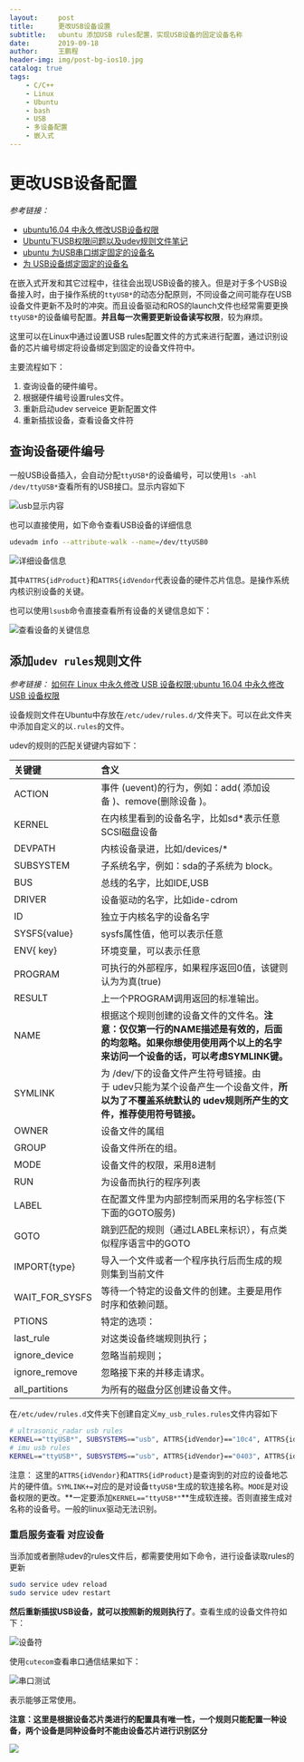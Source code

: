 ```yaml
---
layout:     post
title:      更改USB设备设置
subtitle:   ubuntu 添加USB rules配置，实现USB设备的固定设备名称
date:       2019-09-18
author:     王鹏程
header-img: img/post-bg-ios10.jpg
catalog: true
tags:
    - C/C++
    - Linux
    - Ubuntu
    - bash
    - USB
    - 多设备配置
    - 嵌入式
---
```


# 更改USB设备配置

_参考链接：_

- [ubuntu16.04 中永久修改USB设备权限](https://blog.csdn.net/jiangchao3392/article/details/76227180)
- [Ubuntu下USB权限问题以及udev规则文件笔记](https://blog.csdn.net/bigdog_1027/article/details/79009603)
- [ubuntu 为USB串口绑定固定的设备名](https://blog.csdn.net/xinmei4275/article/details/88620984)
- [为 USB设备绑定固定的设备名](https://blog.csdn.net/scx837685002/article/details/80316176)


在嵌入式开发和其它过程中，往往会出现USB设备的接入。但是对于多个USB设备接入时，由于操作系统的`ttyUSB*`的动态分配原则，不同设备之间可能存在USB设备文件更新不及时的冲突。而且设备驱动和ROS的launch文件也经常需要更换`ttyUSB*`的设备编号配置。**并且每一次需要更新设备读写权限**，较为麻烦。

这里可以在Linux中通过设置USB rules配置文件的方式来进行配置，通过识别设备的芯片编号绑定将设备绑定到固定的设备文件符中。

主要流程如下：

1. 查询设备的硬件编号。
2. 根据硬件编号设置rules文件。
3. 重新启动udev serveice 更新配置文件
4. 重新插拔设备，查看设备文件符


## 查询设备硬件编号

一般USB设备插入，会自动分配`ttyUSB*`的设备编号，可以使用`ls -ahl /dev/ttyUSB*`查看所有的USB接口。显示内容如下

![usb显示内容](https://wangpengcheng.github.io/img/2019-10-04-13-32-58.png)


也可以直接使用，如下命令查看USB设备的详细信息
```bash
udevadm info --attribute-walk --name=/dev/ttyUSB0
```
![详细设备信息](https://img-blog.csdn.net/20180109170439856?watermark/2/text/aHR0cDovL2Jsb2cuY3Nkbi5uZXQvYmlnZG9nXzEwMjc=/font/5a6L5L2T/fontsize/400/fill/I0JBQkFCMA==/dissolve/70/gravity/Center)

其中`ATTRS{idProduct}`和`ATTRS{idVendor`代表设备的硬件芯片信息。是操作系统内核识别设备的关键。

也可以使用`lsusb`命令直接查看所有设备的关键信息如下：

![查看设备的关键信息](https://img-blog.csdn.net/20180109121201876?watermark/2/text/aHR0cDovL2Jsb2cuY3Nkbi5uZXQvYmlnZG9nXzEwMjc=/font/5a6L5L2T/fontsize/400/fill/I0JBQkFCMA==/dissolve/70/gravity/Center)

## 添加`udev rules`规则文件

_参考链接：_ [如何在 Linux 中永久修改 USB 设备权限](https://linux.cn/article-6449-1.html?utm_source=weixin);[ubuntu 16.04 中永久修改 USB 设备权限](https://blog.csdn.net/jiangchao3392/article/details/76227180)

设备规则文件在Ubuntu中存放在`/etc/udev/rules.d/`文件夹下。可以在此文件夹中添加自定义的以`.rules`的文件。

udev的规则的匹配关键键内容如下：

|关键键|含义|
|:----|:-------|
|ACTION|事件 (uevent)的行为，例如：add( 添加设备 )、remove(删除设备 )。|
|KERNEL|在内核里看到的设备名字，比如sd*表示任意SCSI磁盘设备|
|DEVPATH|内核设备录进，比如/devices/*|
|SUBSYSTEM|子系统名字，例如：sda的子系统为 block。|
|BUS|总线的名字，比如IDE,USB|
|DRIVER|设备驱动的名字，比如ide-cdrom|
|ID|独立于内核名字的设备名字|
|SYSFS{value}|sysfs属性值，他可以表示任意|
|ENV{ key}|环境变量，可以表示任意|
|PROGRAM|可执行的外部程序，如果程序返回0值，该键则认为为真(true)|
|RESULT|上一个PROGRAM调用返回的标准输出。|
|NAME|根据这个规则创建的设备文件的文件名。**注意：仅仅第一行的NAME描述是有效的，后面的均忽略。如果你想使用使用两个以上的名字来访问一个设备的话，可以考虑SYMLINK键。**|
|SYMLINK|为 /dev/下的设备文件产生符号链接。由于 udev只能为某个设备产生一个设备文件，**所以为了不覆盖系统默认的 udev规则所产生的文件，推荐使用符号链接。**|
|OWNER|设备文件的属组|
|GROUP|设备文件所在的组。|
|MODE|设备文件的权限，采用8进制|
|RUN |为设备而执行的程序列表|
|LABEL|在配置文件里为内部控制而采用的名字标签(下下面的GOTO服务)|
|GOTO|跳到匹配的规则（通过LABEL来标识），有点类似程序语言中的GOTO|
|IMPORT{type}|导入一个文件或者一个程序执行后而生成的规则集到当前文件|
|WAIT_FOR_SYSFS|等待一个特定的设备文件的创建。主要是用作时序和依赖问题。|
|PTIONS|特定的选项：|
|last_rule|对这类设备终端规则执行；|
|ignore_device|忽略当前规则；|
|ignore_remove|忽略接下来的并移走请求。|
|all_partitions|为所有的磁盘分区创建设备文件。|


在`/etc/udev/rules.d`文件夹下创建自定义`my_usb_rules.rules`文件内容如下

```bash
# ultrasonic_radar usb rules
KERNEL=="ttyUSB*", SUBSYSTEMS=="usb", ATTRS{idVendor}=="10c4", ATTRS{idProduct}=="ea60", GROUP="users", MODE="0666", ENV{ID_MM_DEVICE_IGNORE}="1", SYMLINK+="ultrasonic_radar"
# imu usb rules
KERNEL=="ttyUSB*", SUBSYSTEMS=="usb", ATTRS{idVendor}=="0403", ATTRS{idProduct}=="6001", GROUP="users", MODE="0666", ENV{ID_MM_DEVICE_IGNORE}="1", SYMLINK+="imu"
```

注意：
这里的`ATTRS{idVendor}`和`ATTRS{idProduct}`是查询到的对应的设备地芯片的硬件值。`SYMLINK+=`对应的是对设备`ttyUSB*`生成的软连接名称。`MODE`是对设备权限的更改。**一定要添加`KERNEL=="ttyUSB*"`**生成软连接。否则直接生成对名称的设备号。一般的linux驱动无法识别。

### 重启服务查看 对应设备

当添加或者删除udev的rules文件后，都需要使用如下命令，进行设备读取rules的更新

```bash
sudo service udev reload
sudo service udev restart
```

**然后重新插拔USB设备，就可以按照新的规则执行了**。查看生成的设备文件符如下：

![设备符](https://wangpengcheng.github.io/img/2019-10-04-13-58-59.png)

使用`cutecom`查看串口通信结果如下：

![串口测试](https://wangpengcheng.github.io/img/2019-10-04-14-00-50.png)

表示能够正常使用。

**注意：这里是根据设备芯片类进行的配置具有唯一性，一个规则只能配置一种设备，两个设备是同种设备时不能由设备芯片进行识别区分**

![](https://wangpengcheng.github.io/img/2019-10-04-14-10-26.png)